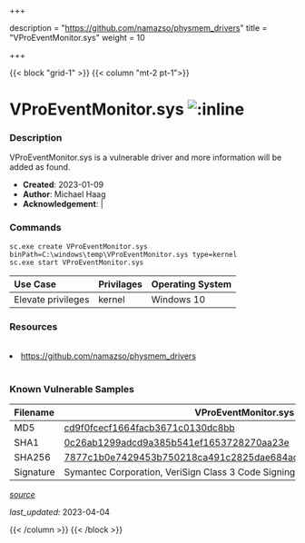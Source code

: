+++

description = "https://github.com/namazso/physmem_drivers"
title = "VProEventMonitor.sys"
weight = 10

+++


{{< block "grid-1" >}}
{{< column "mt-2 pt-1">}}


# VProEventMonitor.sys ![:inline](/images/twitter_verified.png) 


### Description

VProEventMonitor.sys is a vulnerable driver and more information will be added as found.

- **Created**: 2023-01-09
- **Author**: Michael Haag
- **Acknowledgement**:  | [](https://twitter.com/)

### Commands

```
sc.exe create VProEventMonitor.sys binPath=C:\windows\temp\VProEventMonitor.sys type=kernel
sc.exe start VProEventMonitor.sys
```

| Use Case | Privilages | Operating System | 
|:---- | ---- | ---- |
| Elevate privileges | kernel | Windows 10 |

### Resources
<br>
<li><a href=" https://github.com/namazso/physmem_drivers"> https://github.com/namazso/physmem_drivers</a></li>
<br>

### Known Vulnerable Samples

| Filename | VProEventMonitor.sys |
|:---- | ---- | 
| MD5 | <a href="https://www.virustotal.com/gui/file/cd9f0fcecf1664facb3671c0130dc8bb">cd9f0fcecf1664facb3671c0130dc8bb</a> |
| SHA1 | <a href="https://www.virustotal.com/gui/file/0c26ab1299adcd9a385b541ef1653728270aa23e">0c26ab1299adcd9a385b541ef1653728270aa23e</a> |
| SHA256 | <a href="https://www.virustotal.com/gui/file/7877c1b0e7429453b750218ca491c2825dae684ad9616642eff7b41715c70aca">7877c1b0e7429453b750218ca491c2825dae684ad9616642eff7b41715c70aca</a> |
| Signature | Symantec Corporation, VeriSign Class 3 Code Signing 2010 CA, VeriSign   |


[*source*](https://github.com/magicsword-io/LOLDrivers/tree/main/yaml/vproeventmonitor.sys.yml)

*last_updated:* 2023-04-04








{{< /column >}}
{{< /block >}}
